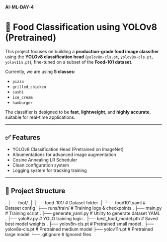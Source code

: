 #### AI-ML-DAY-4
# 🍔 Food Classification using YOLOv8 (Pretrained)

This project focuses on building a **production-grade food image classifier** using the **YOLOv8 classification head** (`yolov8n-cls.pt`, `yolov8s-cls.pt`, `yolov11n.pt`), fine-tuned on a subset of the **Food-101 dataset**.

Currently, we are using **5 classes**:
- `pizza`
- `grilled_chicken`
- `sushi`
- `ice_cream`
- `hamburger`

The classifier is designed to be **fast**, **lightweight**, and **highly accurate**, suitable for real-time applications.

---

## ✅ Features
- YOLOv8 Classification Head (Pretrained on ImageNet)
- Albumentations for advanced image augmentation
- Cosine Annealing LR Scheduler
- Clean configuration system
- Logging system for tracking training

---

## 📂 Project Structure

. ├── foof/
.│ ├── food-101/ # Dataset folder
.│ └── food101.yaml # Dataset config
'├── runs/train/ # Training logs & checkpoints
. ├── main.py # Training script
. ├── generate_yaml.py # Utility to generate dataset YAML
. ├── yolo8v.py # YOLO training logic
. ├── best_food_model.pth # Saved best model weights
. ├── yolov8n-cls.pt # Pretrained small model
. ├── yolov8s-cls.pt # Pretrained medium model
├── yolov11n.pt # Pretrained large model
└── .gitignore # Ignored files

